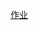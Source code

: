 <a href="https://yangjiasshasahsha.github.io/%E8%B6%85%E5%87%A1%E7%A7%91%E6%8A%80/html/cfkj.html">作业</a>
